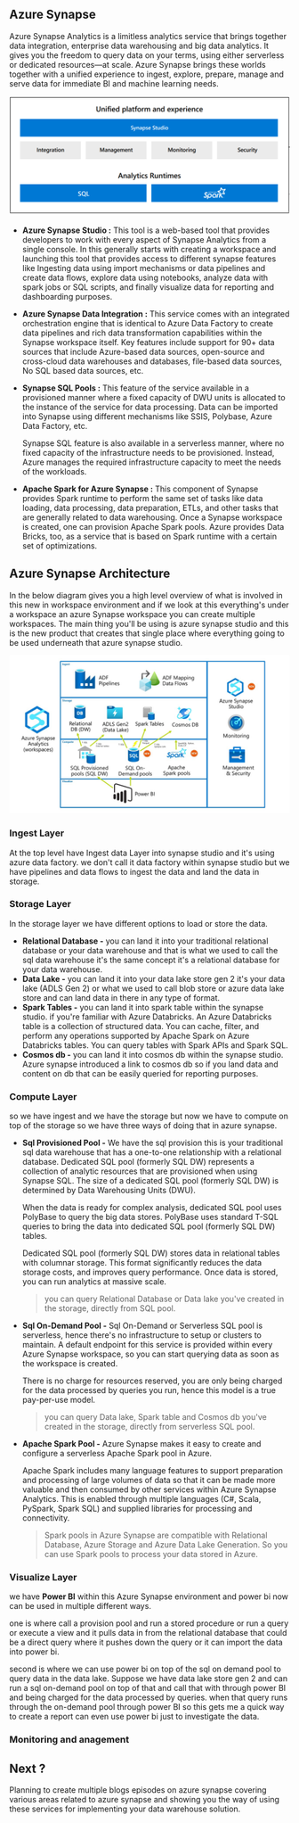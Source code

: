 
## Azure Synapse

Azure Synapse Analytics is a limitless analytics service that brings together data integration, enterprise data warehousing and big data analytics. It gives you the freedom to query data on your terms, using either serverless or dedicated resources—at scale. Azure Synapse brings these worlds together with a unified experience to ingest, explore, prepare, manage and serve data for immediate BI and machine learning needs.

![DW](https://github.com/gurditsingh/blog/blob/gh-pages/_screenshots/synapse-unified-platform.png?raw=true)

 - **Azure Synapse Studio :** This tool is a web-based tool that provides developers to work with every aspect of Synapse Analytics from a single console. In this generally starts with creating a workspace and launching this tool that provides access to different synapse features like Ingesting data using import mechanisms or data pipelines and create data flows, explore data using notebooks, analyze data with spark jobs or SQL scripts, and finally visualize data for reporting and dashboarding purposes.
 - **Azure Synapse Data Integration :** This service comes with an integrated orchestration engine that is identical to Azure Data Factory to create data pipelines and rich data transformation capabilities within the Synapse workspace itself. Key features include support for 90+ data sources that include Azure-based data sources, open-source and cross-cloud data warehouses and databases, file-based data sources, No SQL based data sources, etc.
 - **Synapse SQL Pools :** This feature of the service available in a provisioned manner where a fixed capacity of DWU units is allocated to the instance of the service for data processing. Data can be imported into Synapse using different mechanisms like SSIS, Polybase, Azure Data Factory, etc.

	Synapse SQL feature is also available in a serverless manner, where no fixed capacity of the infrastructure needs to be provisioned. Instead, Azure manages the required infrastructure capacity to meet the needs of the workloads.
- **Apache Spark for Azure Synapse :** This component of Synapse provides Spark runtime to perform the same set of tasks like data loading, data processing, data preparation, ETLs, and other tasks that are generally related to data warehousing. Once a Synapse workspace is created, one can provision Apache Spark pools. Azure provides Data Bricks, too, as a service that is based on Spark runtime with a certain set of optimizations.

## Azure Synapse Architecture

In the below diagram gives you a high level overview of what is involved in this new in workspace environment and if we look at this everything's under a workspace an azure Synapse workspace you can create multiple workspaces. The main thing you'll be using is azure synapse studio and this is the new product that creates that single place where everything going to be used  underneath that azure synapse studio.

![DW](https://github.com/gurditsingh/blog/blob/gh-pages/_screenshots/Azure-Synapse-Analytics.jpg?raw=true)

### Ingest Layer
At the top level have Ingest data Layer into synapse studio and it's using azure data factory. we don't call it data factory within synapse studio but we have pipelines and data flows to ingest the data and land the data in storage.

### Storage Layer
In the storage layer we have different options to load or store the data.

 - **Relational Database -** you can land it into your traditional relational database or your data warehouse and that is what we used to call the sql data warehouse it's the same concept it's a relational database for your data warehouse.
 - **Data Lake -** you can land it into your data lake store gen 2 it's your data lake (ADLS Gen 2) or what we used to call blob store or azure data lake store and can land data in there in any type of format.
 - **Spark Tables -** you can land it into spark table within the synapse studio. if you're familiar with Azure Databricks. An Azure Databricks table is a collection of structured data. You can cache, filter, and perform any operations supported by Apache Spark on Azure Databricks tables. You can query tables with Spark APIs and Spark SQL.
 - **Cosmos db -**   you can land it into cosmos db within the synapse studio. Azure synapse introduced a link to cosmos db so if you land data and content on db that can be easily queried for reporting purposes.

### Compute Layer
so we have ingest and we have the storage but now we have to compute on top of the storage so we have three ways of doing that in azure synapse.

 - **Sql Provisioned Pool -** We have the sql provision this is your traditional sql data warehouse that has a one-to-one relationship with a relational database. Dedicated SQL pool (formerly SQL DW) represents a collection of analytic resources that are provisioned when using Synapse SQL. The size of a dedicated SQL pool (formerly SQL DW) is determined by Data Warehousing Units (DWU).
 
	 When the data is ready for complex analysis, dedicated SQL pool uses PolyBase to query the big data stores. PolyBase uses standard T-SQL queries to bring the data into dedicated SQL pool (formerly SQL DW) tables.
	 
	 Dedicated SQL pool (formerly SQL DW) stores data in relational tables with columnar storage. This format significantly reduces the data storage costs, and improves query performance. Once data is stored, you can run analytics at massive scale.

	> you can query Relational Database or Data lake you've created in the storage, directly from SQL pool.


	 
 - **Sql On-Demand Pool -** Sql On-Demand or Serverless SQL pool is serverless, hence there's no infrastructure to setup or clusters to maintain. A default endpoint for this service is provided within every Azure Synapse workspace, so you can start querying data as soon as the workspace is created.

	There is no charge for resources reserved, you are only being charged for the data processed by queries you run, hence this model is a true pay-per-use model.
	> you can query Data lake, Spark table and Cosmos db you've created in the storage, directly from serverless SQL pool.

 - **Apache Spark Pool -** Azure Synapse makes it easy to create and configure a serverless Apache Spark pool in Azure.
  
	Apache Spark includes many language features to support preparation and processing of large volumes of data so that it can be made more valuable and then consumed by other services within Azure Synapse Analytics. This is enabled through multiple languages (C#, Scala, PySpark, Spark SQL) and supplied libraries for processing and connectivity.

	> Spark pools in Azure Synapse are compatible with Relational Database, Azure Storage and Azure Data Lake Generation. So you can use Spark pools to process your data stored in Azure.

### Visualize Layer
we have **Power BI** within this Azure Synapse environment and power bi now can be used in multiple different ways.

one is where call a provision pool and run a stored procedure or run a query or execute a view and it pulls data in from the relational database that could be a direct query where it pushes down the query or it can import the data into power bi.

second is where we can use power bi on top of the sql on demand pool to query data in the data lake. Suppose we have data lake store gen 2 and can run a sql on-demand pool on top of that and call that with through power BI and being charged for the data processed by queries. when that query runs through the on-demand pool through power BI so this gets me a quick way to create a report can even use power bi just to investigate the data.

### Monitoring and anagement

## Next ?

Planning to create multiple blogs episodes on azure synapse covering various areas related to azure synapse and showing you the way of using these services for implementing your data warehouse solution.
<!--stackedit_data:
eyJoaXN0b3J5IjpbMTk0NDY0NTg2MiwzMTgyMTA0NjgsLTkzMj
U0NTA2MywtMTA0MDM0NTcyOSwtMjk3Mzc2NDE1LDExMTYwMTI3
NjksLTYxODE0Nzk5NiwtMTkyMDE0ODg0NSwtNTE2MzY0NzgyLD
E4ODk4MDUxNDEsMTUzNDk3ODg0Miw3MTUxNjQ3MDMsMTY2Njk2
MDkxOCwtMjEwMTA1NjcsLTcxMTcwODM2MSwtMzk2NzE3Mjg2LD
Y4NTUzMDc5MSw3MTUzMDI3NTIsMTg3NDc5MTM0MiwtOTg0MjEz
MzE3XX0=
-->